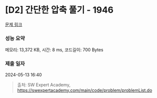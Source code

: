# [D2] 간단한 압축 풀기 - 1946 

[문제 링크](https://swexpertacademy.com/main/code/problem/problemDetail.do?contestProbId=AV5PmkDKAOMDFAUq) 

### 성능 요약

메모리: 13,372 KB, 시간: 8 ms, 코드길이: 700 Bytes

### 제출 일자

2024-05-13 16:40



> 출처: SW Expert Academy, https://swexpertacademy.com/main/code/problem/problemList.do